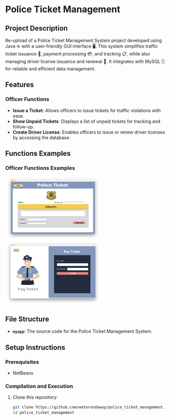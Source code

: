 # Police Ticket Management

## Project Description  
Re-upload of a Police Ticket Management System project developed using Java ☕ with a user-friendly GUI interface 🖥️. This system simplifies traffic ticket issuance 🚓, payment processing 💳, and tracking 📋, while also managing driver license issuance and renewal 🪪. It integrates with MySQL 🗄️ for reliable and efficient data management.  

## Features  

### Officer Functions  
- **Issue a Ticket**: Allows officers to issue tickets for traffic violations with ease.  
- **Show Unpaid Tickets**: Displays a list of unpaid tickets for tracking and follow-up.  
- **Create Driver License**: Enables officers to issue or renew driver licenses by accessing the database.  

## Functions Examples  

### Officer Functions Examples  
<img src="assets/image/issue_a_ticket.png" width="300" height="200" />
<img src="assets/image/ticket_pay_function.png" width="300" height="200" />

## File Structure  
- **`myapp`**: The source code for the Police Ticket Management System.  

## Setup Instructions  

### Prerequisites  
- NetBeans  

### Compilation and Execution  
1. Clone this repository:  
   ```bash
   git clone https://github.com/waterondaway/police_ticket_management.git
   cd police_ticket_management

